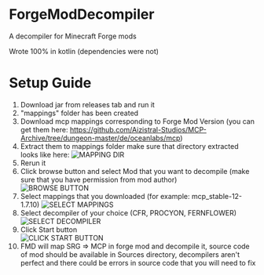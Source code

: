 # ForgeModDecompiler
A decompiler for Minecraft Forge mods

Wrote 100% in kotlin
(dependencies were not)

# Setup Guide

1. Download jar from releases tab and run it
2. "mappings" folder has been created
3. Download mcp mappings corresponding to Forge Mod Version (you can get them here: https://github.com/Aizistral-Studios/MCP-Archive/tree/dungeon-master/de/oceanlabs/mcp)
4. Extract them to mappings folder make sure that directory extracted looks like here: ![MAPPING DIR](https://pekwachnamaykoskwaskwaypinwanik.jet.pics/4d188d8bcef3.png)
5. Rerun it
6. Click browse button and select Mod that you want to decompile (make sure that you have permission from mod author) <br>
![BROWSE BUTTON](https://pekwachnamaykoskwaskwaypinwanik.jet.pics/21659ff89f45.png)
7. Select mappings that you downloaded (for example: mcp_stable-12-1.7.10)
![SELECT MAPPINGS](https://pekwachnamaykoskwaskwaypinwanik.jet.pics/798e1c45741b.png)
8. Select decompiler of your choice (CFR, PROCYON, FERNFLOWER) <br>
![SELECT DECOMPILER](https://pekwachnamaykoskwaskwaypinwanik.jet.pics/a087ba64f27d.png)
9. Click Start button <br>
![CLICK START BUTTON](https://pekwachnamaykoskwaskwaypinwanik.jet.pics/6aee91dd241a.png)
10. FMD will map SRG => MCP in forge mod and decompile it, source code of mod should be available in Sources directory, decompilers aren't perfect and there could be errors in source code that you will need to fix
